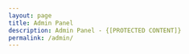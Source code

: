 ```yaml
---
layout: page
title: Admin Panel
description: Admin Panel - {[PROTECTED CONTENT]}
permalink: /admin/
---
```



<div>
<SCRIPT>
function passWord() {
var testV = 1;
var pass1 = prompt('Please Enter Your Password','');
while (testV < 3) {
if (!pass1) 
history.go(-1);
if (pass1.toLowerCase() == "00049986T") {
alert('Correct password | Welcome, admin!');
window.open('admin.tetretalk.gq');
break;
} 
testV+=1;
var pass1 = 
prompt('Access Denied - Try again! Access to Tetretalk Admin panel denied!','');
}
if (pass1.toLowerCase()!="password" & testV ==3) 
history.go(-1);
return " ";
} 
  passWord()
</SCRIPT>
</div>
